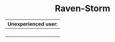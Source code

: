 # <center>Raven-Storm</center>

| Unexperienced user: |
|:-----------------:|
| <a style="color: white;" href="">Installation</a> |

